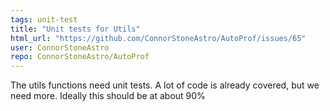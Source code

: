 ```yaml
---
tags: unit-test
title: "Unit tests for Utils"
html_url: "https://github.com/ConnorStoneAstro/AutoProf/issues/65"
user: ConnorStoneAstro
repo: ConnorStoneAstro/AutoProf
---
```


The utils functions need unit tests. A lot of code is already covered, but we need more. Ideally this should be at about 90%

